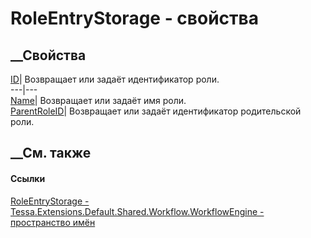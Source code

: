 # RoleEntryStorage - свойства
##  __Свойства
[ID](P_Tessa_Extensions_Default_Shared_Workflow_WorkflowEngine_RoleEntryStorage_ID.htm)|
Возвращает или задаёт идентификатор роли.  
---|---  
[Name](P_Tessa_Extensions_Default_Shared_Workflow_WorkflowEngine_RoleEntryStorage_Name.htm)|
Возвращает или задаёт имя роли.  
[ParentRoleID](P_Tessa_Extensions_Default_Shared_Workflow_WorkflowEngine_RoleEntryStorage_ParentRoleID.htm)|
Возвращает или задаёт идентификатор родительской роли.  
## __См. также
#### Ссылки
[RoleEntryStorage -
](T_Tessa_Extensions_Default_Shared_Workflow_WorkflowEngine_RoleEntryStorage.htm)
[Tessa.Extensions.Default.Shared.Workflow.WorkflowEngine - пространство
имён](N_Tessa_Extensions_Default_Shared_Workflow_WorkflowEngine.htm)
